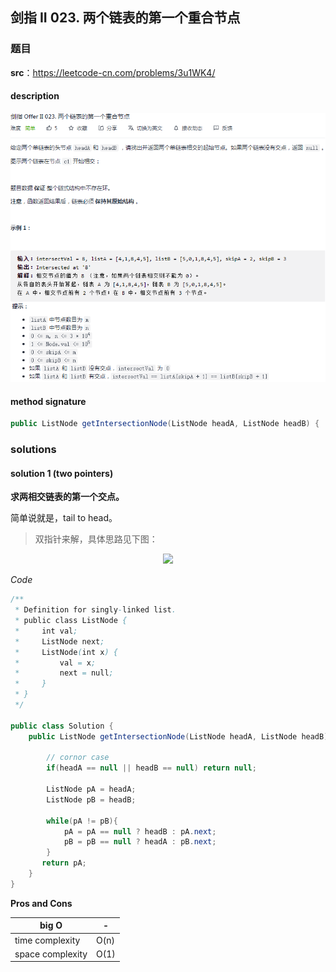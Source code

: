 ## 剑指 II 023. 两个链表的第一个重合节点

### 题目

**src**：https://leetcode-cn.com/problems/3u1WK4/

#### description

<div align="center"> <img src="../pics/labels/CIii_023.png"/> </div>

#### method signature

```java
public ListNode getIntersectionNode(ListNode headA, ListNode headB) {
```

### solutions

#### solution 1 (two pointers)

**求两相交链表的第一个交点。**

简单说就是，tail to head。

> 双指针来解，具体思路见下图：
>

<div align="center" > <img src="../pics/expressions/II_023.jpg"> </div>



*Code*

```java
/**
 * Definition for singly-linked list.
 * public class ListNode {
 *     int val;
 *     ListNode next;
 *     ListNode(int x) {
 *         val = x;
 *         next = null;
 *     }
 * }
 */

public class Solution {
    public ListNode getIntersectionNode(ListNode headA, ListNode headB) {

        // cornor case
        if(headA == null || headB == null) return null;

        ListNode pA = headA;
        ListNode pB = headB;

        while(pA != pB){
            pA = pA == null ? headB : pA.next;
            pB = pB == null ? headA : pB.next;
        }
       return pA;
    }
}
```

**Pros and Cons**

| big O            | -    |
| ---------------- | ---- |
| time complexity  | O(n) |
| space complexity | O(1) |

